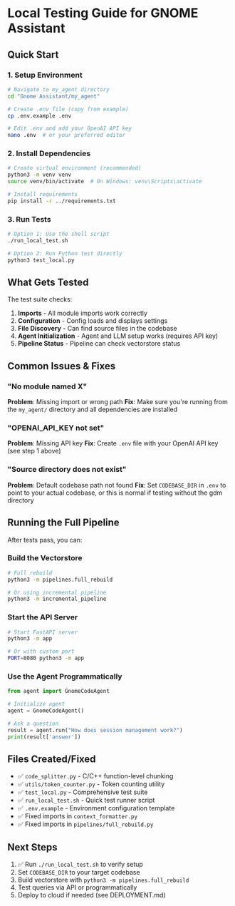# Local Testing Guide for GNOME Assistant

## Quick Start

### 1. Setup Environment

```bash
# Navigate to my_agent directory
cd "Gnome Assistant/my_agent"

# Create .env file (copy from example)
cp .env.example .env

# Edit .env and add your OpenAI API key
nano .env  # or your preferred editor
```

### 2. Install Dependencies

```bash
# Create virtual environment (recommended)
python3 -m venv venv
source venv/bin/activate  # On Windows: venv\Scripts\activate

# Install requirements
pip install -r ../requirements.txt
```

### 3. Run Tests

```bash
# Option 1: Use the shell script
./run_local_test.sh

# Option 2: Run Python test directly
python3 test_local.py
```

## What Gets Tested

The test suite checks:

1. **Imports** - All module imports work correctly
2. **Configuration** - Config loads and displays settings
3. **File Discovery** - Can find source files in the codebase
4. **Agent Initialization** - Agent and LLM setup works (requires API key)
5. **Pipeline Status** - Pipeline can check vectorstore status

## Common Issues & Fixes

### "No module named X"

**Problem**: Missing import or wrong path
**Fix**: Make sure you're running from the `my_agent/` directory and all dependencies are installed

### "OPENAI_API_KEY not set"

**Problem**: Missing API key
**Fix**: Create `.env` file with your OpenAI API key (see step 1 above)

### "Source directory does not exist"

**Problem**: Default codebase path not found
**Fix**: Set `CODEBASE_DIR` in `.env` to point to your actual codebase, or this is normal if testing without the gdm directory

## Running the Full Pipeline

After tests pass, you can:

### Build the Vectorstore

```bash
# Full rebuild
python3 -m pipelines.full_rebuild

# Or using incremental pipeline
python3 -m incremental_pipeline
```

### Start the API Server

```bash
# Start FastAPI server
python3 -m app

# Or with custom port
PORT=8080 python3 -m app
```

### Use the Agent Programmatically

```python
from agent import GnomeCodeAgent

# Initialize agent
agent = GnomeCodeAgent()

# Ask a question
result = agent.run("How does session management work?")
print(result['answer'])
```

## Files Created/Fixed

- ✅ `code_splitter.py` - C/C++ function-level chunking
- ✅ `utils/token_counter.py` - Token counting utility
- ✅ `test_local.py` - Comprehensive test suite
- ✅ `run_local_test.sh` - Quick test runner script
- ✅ `.env.example` - Environment configuration template
- ✅ Fixed imports in `context_formatter.py`
- ✅ Fixed imports in `pipelines/full_rebuild.py`

## Next Steps

1. ✅ Run `./run_local_test.sh` to verify setup
2. Set `CODEBASE_DIR` to your target codebase
3. Build vectorstore with `python3 -m pipelines.full_rebuild`
4. Test queries via API or programmatically
5. Deploy to cloud if needed (see DEPLOYMENT.md)

